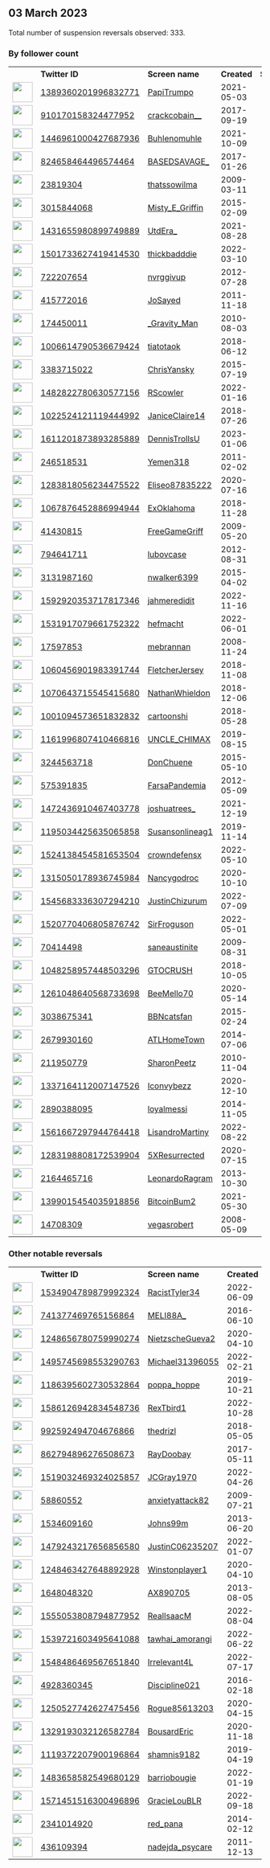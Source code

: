 
## 03 March 2023
Total number of suspension reversals observed: 333.

### By follower count
<table><tr><th></th><th align="left">Twitter ID</th><th align="left">Screen name</th>
<th align="left">Created</th><th align="left">Status</th><th align="left">Suspended</th><th align="left">Followers</th>
<tr><td><a href="https://pbs.twimg.com/profile_images/1480206342740664323/Z8u5VdNO_normal.jpg"><img src="https://pbs.twimg.com/profile_images/1480206342740664323/Z8u5VdNO_normal.jpg" width="40px" height="40px" align="center"/></a></td><td><a href="https://twitter.com/intent/user?user_id=1389360201996832771">1389360201996832771</a></td><td><a href="https://twitter.com/PapiTrumpo">PapiTrumpo</a></td><td>2021-05-03</td><td align="center"></td><td>2023-02-27</td><td>834930</td></tr>
<tr><td><a href="https://pbs.twimg.com/profile_images/1567827364347772928/AMns92Cx_normal.jpg"><img src="https://pbs.twimg.com/profile_images/1567827364347772928/AMns92Cx_normal.jpg" width="40px" height="40px" align="center"/></a></td><td><a href="https://twitter.com/intent/user?user_id=910170158324477952">910170158324477952</a></td><td><a href="https://twitter.com/crackcobain__">crackcobain__</a></td><td>2017-09-19</td><td align="center"></td><td>2022-11-18</td><td>269104</td></tr>
<tr><td><a href="https://pbs.twimg.com/profile_images/1655904884980346880/mF0kH2J1_normal.jpg"><img src="https://pbs.twimg.com/profile_images/1655904884980346880/mF0kH2J1_normal.jpg" width="40px" height="40px" align="center"/></a></td><td><a href="https://twitter.com/intent/user?user_id=1446961000427687936">1446961000427687936</a></td><td><a href="https://twitter.com/Buhlenomuhle">Buhlenomuhle</a></td><td>2021-10-09</td><td align="center"></td><td>2023-02-06</td><td>221414</td></tr>
<tr><td><a href="https://pbs.twimg.com/profile_images/1670448760185319425/RgZW46JJ_normal.jpg"><img src="https://pbs.twimg.com/profile_images/1670448760185319425/RgZW46JJ_normal.jpg" width="40px" height="40px" align="center"/></a></td><td><a href="https://twitter.com/intent/user?user_id=824658464496574464">824658464496574464</a></td><td><a href="https://twitter.com/BASEDSAVAGE_">BASEDSAVAGE_</a></td><td>2017-01-26</td><td align="center"></td><td></td><td>212157</td></tr>
<tr><td><a href="https://pbs.twimg.com/profile_images/1630268670214586368/zz03Jutb_normal.jpg"><img src="https://pbs.twimg.com/profile_images/1630268670214586368/zz03Jutb_normal.jpg" width="40px" height="40px" align="center"/></a></td><td><a href="https://twitter.com/intent/user?user_id=23819304">23819304</a></td><td><a href="https://twitter.com/thatssowilma">thatssowilma</a></td><td>2009-03-11</td><td align="center"></td><td>2023-02-07</td><td>66701</td></tr>
<tr><td><a href="https://pbs.twimg.com/profile_images/1569830434447695872/kMvBpg7t_normal.jpg"><img src="https://pbs.twimg.com/profile_images/1569830434447695872/kMvBpg7t_normal.jpg" width="40px" height="40px" align="center"/></a></td><td><a href="https://twitter.com/intent/user?user_id=3015844068">3015844068</a></td><td><a href="https://twitter.com/Misty_E_Griffin">Misty_E_Griffin</a></td><td>2015-02-09</td><td align="center"></td><td>2022-09-21</td><td>37880</td></tr>
<tr><td><a href="https://pbs.twimg.com/profile_images/1669961870751539202/rChro408_normal.jpg"><img src="https://pbs.twimg.com/profile_images/1669961870751539202/rChro408_normal.jpg" width="40px" height="40px" align="center"/></a></td><td><a href="https://twitter.com/intent/user?user_id=1431655980899749889">1431655980899749889</a></td><td><a href="https://twitter.com/UtdEra_">UtdEra_</a></td><td>2021-08-28</td><td align="center"></td><td></td><td>32259</td></tr>
<tr><td><a href="https://pbs.twimg.com/profile_images/1630900479810043904/V0QqYb2x_normal.jpg"><img src="https://pbs.twimg.com/profile_images/1630900479810043904/V0QqYb2x_normal.jpg" width="40px" height="40px" align="center"/></a></td><td><a href="https://twitter.com/intent/user?user_id=1501733627419414530">1501733627419414530</a></td><td><a href="https://twitter.com/thickbadddie">thickbadddie</a></td><td>2022-03-10</td><td align="center"></td><td>2023-02-01</td><td>26853</td></tr>
<tr><td><a href="https://pbs.twimg.com/profile_images/992060967788756993/-kJpC8zx_normal.jpg"><img src="https://pbs.twimg.com/profile_images/992060967788756993/-kJpC8zx_normal.jpg" width="40px" height="40px" align="center"/></a></td><td><a href="https://twitter.com/intent/user?user_id=722207654">722207654</a></td><td><a href="https://twitter.com/nvrggivup">nvrggivup</a></td><td>2012-07-28</td><td align="center"></td><td></td><td>24993</td></tr>
<tr><td><a href="https://abs.twimg.com/sticky/default_profile_images/default_profile_normal.png"><img src="https://abs.twimg.com/sticky/default_profile_images/default_profile_normal.png" width="40px" height="40px" align="center"/></a></td><td><a href="https://twitter.com/intent/user?user_id=415772016">415772016</a></td><td><a href="https://twitter.com/JoSayed">JoSayed</a></td><td>2011-11-18</td><td align="center"></td><td>2023-02-07</td><td>22601</td></tr>
<tr><td><a href="https://pbs.twimg.com/profile_images/1286721442063634433/P9RyIl5S_normal.jpg"><img src="https://pbs.twimg.com/profile_images/1286721442063634433/P9RyIl5S_normal.jpg" width="40px" height="40px" align="center"/></a></td><td><a href="https://twitter.com/intent/user?user_id=174450011">174450011</a></td><td><a href="https://twitter.com/_Gravity_Man">_Gravity_Man</a></td><td>2010-08-03</td><td align="center"></td><td></td><td>17838</td></tr>
<tr><td><a href="https://pbs.twimg.com/profile_images/1664269190956748803/3aQ-EKfQ_normal.jpg"><img src="https://pbs.twimg.com/profile_images/1664269190956748803/3aQ-EKfQ_normal.jpg" width="40px" height="40px" align="center"/></a></td><td><a href="https://twitter.com/intent/user?user_id=1006614790536679424">1006614790536679424</a></td><td><a href="https://twitter.com/tiatotaok">tiatotaok</a></td><td>2018-06-12</td><td align="center"></td><td></td><td>11995</td></tr>
<tr><td><a href="https://pbs.twimg.com/profile_images/1653878826504536067/gC7MWj7M_normal.jpg"><img src="https://pbs.twimg.com/profile_images/1653878826504536067/gC7MWj7M_normal.jpg" width="40px" height="40px" align="center"/></a></td><td><a href="https://twitter.com/intent/user?user_id=3383715022">3383715022</a></td><td><a href="https://twitter.com/ChrisYansky">ChrisYansky</a></td><td>2015-07-19</td><td align="center"></td><td>2023-01-28</td><td>10552</td></tr>
<tr><td><a href="https://pbs.twimg.com/profile_images/1535296896935284737/GCQlfHLQ_normal.jpg"><img src="https://pbs.twimg.com/profile_images/1535296896935284737/GCQlfHLQ_normal.jpg" width="40px" height="40px" align="center"/></a></td><td><a href="https://twitter.com/intent/user?user_id=1482822780630577156">1482822780630577156</a></td><td><a href="https://twitter.com/RScowler">RScowler</a></td><td>2022-01-16</td><td align="center"></td><td>2022-12-23</td><td>9149</td></tr>
<tr><td><a href="https://pbs.twimg.com/profile_images/1598502853097803778/Nq4Ct8vH_normal.jpg"><img src="https://pbs.twimg.com/profile_images/1598502853097803778/Nq4Ct8vH_normal.jpg" width="40px" height="40px" align="center"/></a></td><td><a href="https://twitter.com/intent/user?user_id=1022524121119444992">1022524121119444992</a></td><td><a href="https://twitter.com/JaniceClaire14">JaniceClaire14</a></td><td>2018-07-26</td><td align="center"></td><td>2022-12-03</td><td>8880</td></tr>
<tr><td><a href="https://pbs.twimg.com/profile_images/1641220169484709895/T8rd10y5_normal.jpg"><img src="https://pbs.twimg.com/profile_images/1641220169484709895/T8rd10y5_normal.jpg" width="40px" height="40px" align="center"/></a></td><td><a href="https://twitter.com/intent/user?user_id=1611201873893285889">1611201873893285889</a></td><td><a href="https://twitter.com/DennisTrollsU">DennisTrollsU</a></td><td>2023-01-06</td><td align="center">🚫</td><td>2023-02-26</td><td>8042</td></tr>
<tr><td><a href="https://pbs.twimg.com/profile_images/2229154436/Yemen_normal.jpg"><img src="https://pbs.twimg.com/profile_images/2229154436/Yemen_normal.jpg" width="40px" height="40px" align="center"/></a></td><td><a href="https://twitter.com/intent/user?user_id=246518531">246518531</a></td><td><a href="https://twitter.com/Yemen318">Yemen318</a></td><td>2011-02-02</td><td align="center"></td><td></td><td>7981</td></tr>
<tr><td><a href="https://pbs.twimg.com/profile_images/1489794397034192898/TK9pLrX8_normal.jpg"><img src="https://pbs.twimg.com/profile_images/1489794397034192898/TK9pLrX8_normal.jpg" width="40px" height="40px" align="center"/></a></td><td><a href="https://twitter.com/intent/user?user_id=1283818056234475522">1283818056234475522</a></td><td><a href="https://twitter.com/Eliseo87835222">Eliseo87835222</a></td><td>2020-07-16</td><td align="center"></td><td>2022-11-09</td><td>7427</td></tr>
<tr><td><a href="https://pbs.twimg.com/profile_images/1376185978075840512/Q7Gkiia5_normal.jpg"><img src="https://pbs.twimg.com/profile_images/1376185978075840512/Q7Gkiia5_normal.jpg" width="40px" height="40px" align="center"/></a></td><td><a href="https://twitter.com/intent/user?user_id=1067876452886994944">1067876452886994944</a></td><td><a href="https://twitter.com/ExOklahoma">ExOklahoma</a></td><td>2018-11-28</td><td align="center"></td><td>2022-11-01</td><td>7043</td></tr>
<tr><td><a href="https://pbs.twimg.com/profile_images/1632744440078168064/uelsNaCw_normal.jpg"><img src="https://pbs.twimg.com/profile_images/1632744440078168064/uelsNaCw_normal.jpg" width="40px" height="40px" align="center"/></a></td><td><a href="https://twitter.com/intent/user?user_id=41430815">41430815</a></td><td><a href="https://twitter.com/FreeGameGriff">FreeGameGriff</a></td><td>2009-05-20</td><td align="center"></td><td>2022-09-24</td><td>6993</td></tr>
<tr><td><a href="https://pbs.twimg.com/profile_images/1535029162225946627/bNhIkWzp_normal.jpg"><img src="https://pbs.twimg.com/profile_images/1535029162225946627/bNhIkWzp_normal.jpg" width="40px" height="40px" align="center"/></a></td><td><a href="https://twitter.com/intent/user?user_id=794641711">794641711</a></td><td><a href="https://twitter.com/lubovcase">lubovcase</a></td><td>2012-08-31</td><td align="center"></td><td>2022-07-11</td><td>6685</td></tr>
<tr><td><a href="https://pbs.twimg.com/profile_images/588783961259802624/kQ1OJjrz_normal.jpg"><img src="https://pbs.twimg.com/profile_images/588783961259802624/kQ1OJjrz_normal.jpg" width="40px" height="40px" align="center"/></a></td><td><a href="https://twitter.com/intent/user?user_id=3131987160">3131987160</a></td><td><a href="https://twitter.com/nwalker6399">nwalker6399</a></td><td>2015-04-02</td><td align="center"></td><td></td><td>6645</td></tr>
<tr><td><a href="https://pbs.twimg.com/profile_images/1618216456335900672/QKf7e_zO_normal.jpg"><img src="https://pbs.twimg.com/profile_images/1618216456335900672/QKf7e_zO_normal.jpg" width="40px" height="40px" align="center"/></a></td><td><a href="https://twitter.com/intent/user?user_id=1592920353717817346">1592920353717817346</a></td><td><a href="https://twitter.com/jahmeredidit">jahmeredidit</a></td><td>2022-11-16</td><td align="center">🚫</td><td>2023-02-01</td><td>6417</td></tr>
<tr><td><a href="https://pbs.twimg.com/profile_images/1658515987157614613/xXnjXxgT_normal.jpg"><img src="https://pbs.twimg.com/profile_images/1658515987157614613/xXnjXxgT_normal.jpg" width="40px" height="40px" align="center"/></a></td><td><a href="https://twitter.com/intent/user?user_id=1531917079661752322">1531917079661752322</a></td><td><a href="https://twitter.com/hefmacht">hefmacht</a></td><td>2022-06-01</td><td align="center"></td><td>2023-01-12</td><td>5342</td></tr>
<tr><td><a href="https://pbs.twimg.com/profile_images/1510632598875246595/Nmm67tUn_normal.jpg"><img src="https://pbs.twimg.com/profile_images/1510632598875246595/Nmm67tUn_normal.jpg" width="40px" height="40px" align="center"/></a></td><td><a href="https://twitter.com/intent/user?user_id=17597853">17597853</a></td><td><a href="https://twitter.com/mebrannan">mebrannan</a></td><td>2008-11-24</td><td align="center"></td><td>2023-02-22</td><td>5147</td></tr>
<tr><td><a href="https://pbs.twimg.com/profile_images/1067637228451426304/KnU8b-qq_normal.jpg"><img src="https://pbs.twimg.com/profile_images/1067637228451426304/KnU8b-qq_normal.jpg" width="40px" height="40px" align="center"/></a></td><td><a href="https://twitter.com/intent/user?user_id=1060456901983391744">1060456901983391744</a></td><td><a href="https://twitter.com/FletcherJersey">FletcherJersey</a></td><td>2018-11-08</td><td align="center">🚫</td><td>2022-08-01</td><td>5014</td></tr>
<tr><td><a href="https://pbs.twimg.com/profile_images/1555712808226013185/nSZmi1Yu_normal.jpg"><img src="https://pbs.twimg.com/profile_images/1555712808226013185/nSZmi1Yu_normal.jpg" width="40px" height="40px" align="center"/></a></td><td><a href="https://twitter.com/intent/user?user_id=1070643715545415680">1070643715545415680</a></td><td><a href="https://twitter.com/NathanWhieldon">NathanWhieldon</a></td><td>2018-12-06</td><td align="center"></td><td>2022-10-14</td><td>4972</td></tr>
<tr><td><a href="https://pbs.twimg.com/profile_images/1653415995707469824/t6rutmtJ_normal.jpg"><img src="https://pbs.twimg.com/profile_images/1653415995707469824/t6rutmtJ_normal.jpg" width="40px" height="40px" align="center"/></a></td><td><a href="https://twitter.com/intent/user?user_id=1001094573651832832">1001094573651832832</a></td><td><a href="https://twitter.com/cartoonshi">cartoonshi</a></td><td>2018-05-28</td><td align="center"></td><td></td><td>4881</td></tr>
<tr><td><a href="https://pbs.twimg.com/profile_images/1634643462837485569/WlMVlCYm_normal.jpg"><img src="https://pbs.twimg.com/profile_images/1634643462837485569/WlMVlCYm_normal.jpg" width="40px" height="40px" align="center"/></a></td><td><a href="https://twitter.com/intent/user?user_id=1161996807410466816">1161996807410466816</a></td><td><a href="https://twitter.com/UNCLE_CHIMAX">UNCLE_CHIMAX</a></td><td>2019-08-15</td><td align="center"></td><td>2023-01-31</td><td>4427</td></tr>
<tr><td><a href="https://pbs.twimg.com/profile_images/1642796870647832578/r8_objKP_normal.jpg"><img src="https://pbs.twimg.com/profile_images/1642796870647832578/r8_objKP_normal.jpg" width="40px" height="40px" align="center"/></a></td><td><a href="https://twitter.com/intent/user?user_id=3244563718">3244563718</a></td><td><a href="https://twitter.com/DonChuene">DonChuene</a></td><td>2015-05-10</td><td align="center"></td><td>2022-12-07</td><td>4275</td></tr>
<tr><td><a href="https://pbs.twimg.com/profile_images/1651350510312607745/-bJXW04u_normal.jpg"><img src="https://pbs.twimg.com/profile_images/1651350510312607745/-bJXW04u_normal.jpg" width="40px" height="40px" align="center"/></a></td><td><a href="https://twitter.com/intent/user?user_id=575391835">575391835</a></td><td><a href="https://twitter.com/FarsaPandemia">FarsaPandemia</a></td><td>2012-05-09</td><td align="center"></td><td>2022-08-22</td><td>4120</td></tr>
<tr><td><a href="https://pbs.twimg.com/profile_images/1665921148952141825/XiKDVGu0_normal.jpg"><img src="https://pbs.twimg.com/profile_images/1665921148952141825/XiKDVGu0_normal.jpg" width="40px" height="40px" align="center"/></a></td><td><a href="https://twitter.com/intent/user?user_id=1472436910467403778">1472436910467403778</a></td><td><a href="https://twitter.com/joshuatrees_">joshuatrees_</a></td><td>2021-12-19</td><td align="center"></td><td>2023-02-20</td><td>4045</td></tr>
<tr><td><a href="https://pbs.twimg.com/profile_images/1607896418953428998/-badCcDw_normal.jpg"><img src="https://pbs.twimg.com/profile_images/1607896418953428998/-badCcDw_normal.jpg" width="40px" height="40px" align="center"/></a></td><td><a href="https://twitter.com/intent/user?user_id=1195034425635065858">1195034425635065858</a></td><td><a href="https://twitter.com/Susansonlineag1">Susansonlineag1</a></td><td>2019-11-14</td><td align="center">🚫</td><td>2023-02-16</td><td>3684</td></tr>
<tr><td><a href="https://pbs.twimg.com/profile_images/1674113623474716674/FE_9_esx_normal.jpg"><img src="https://pbs.twimg.com/profile_images/1674113623474716674/FE_9_esx_normal.jpg" width="40px" height="40px" align="center"/></a></td><td><a href="https://twitter.com/intent/user?user_id=1524138454581653504">1524138454581653504</a></td><td><a href="https://twitter.com/crowndefensx">crowndefensx</a></td><td>2022-05-10</td><td align="center"></td><td>2023-02-07</td><td>3502</td></tr>
<tr><td><a href="https://pbs.twimg.com/profile_images/1419423317174505482/g7O557YL_normal.jpg"><img src="https://pbs.twimg.com/profile_images/1419423317174505482/g7O557YL_normal.jpg" width="40px" height="40px" align="center"/></a></td><td><a href="https://twitter.com/intent/user?user_id=1315050178936745984">1315050178936745984</a></td><td><a href="https://twitter.com/Nancygodroc">Nancygodroc</a></td><td>2020-10-10</td><td align="center"></td><td>2022-08-24</td><td>3431</td></tr>
<tr><td><a href="https://pbs.twimg.com/profile_images/1671397840059260929/LNrFpLSx_normal.jpg"><img src="https://pbs.twimg.com/profile_images/1671397840059260929/LNrFpLSx_normal.jpg" width="40px" height="40px" align="center"/></a></td><td><a href="https://twitter.com/intent/user?user_id=1545683336307294210">1545683336307294210</a></td><td><a href="https://twitter.com/JustinChizurum">JustinChizurum</a></td><td>2022-07-09</td><td align="center"></td><td>2023-01-30</td><td>3415</td></tr>
<tr><td><a href="https://pbs.twimg.com/profile_images/1639246086756761602/nmUvBdWf_normal.jpg"><img src="https://pbs.twimg.com/profile_images/1639246086756761602/nmUvBdWf_normal.jpg" width="40px" height="40px" align="center"/></a></td><td><a href="https://twitter.com/intent/user?user_id=1520770406805876742">1520770406805876742</a></td><td><a href="https://twitter.com/SirFroguson">SirFroguson</a></td><td>2022-05-01</td><td align="center">🚫</td><td>2023-01-22</td><td>3231</td></tr>
<tr><td><a href="https://pbs.twimg.com/profile_images/1652433474614173696/PU_QAJIi_normal.jpg"><img src="https://pbs.twimg.com/profile_images/1652433474614173696/PU_QAJIi_normal.jpg" width="40px" height="40px" align="center"/></a></td><td><a href="https://twitter.com/intent/user?user_id=70414498">70414498</a></td><td><a href="https://twitter.com/saneaustinite">saneaustinite</a></td><td>2009-08-31</td><td align="center"></td><td>2022-07-16</td><td>3108</td></tr>
<tr><td><a href="https://pbs.twimg.com/profile_images/1088902110673022977/4jqAqkM9_normal.jpg"><img src="https://pbs.twimg.com/profile_images/1088902110673022977/4jqAqkM9_normal.jpg" width="40px" height="40px" align="center"/></a></td><td><a href="https://twitter.com/intent/user?user_id=1048258957448503296">1048258957448503296</a></td><td><a href="https://twitter.com/GTOCRUSH">GTOCRUSH</a></td><td>2018-10-05</td><td align="center"></td><td></td><td>2932</td></tr>
<tr><td><a href="https://pbs.twimg.com/profile_images/1630235850431684611/T0AKHUEM_normal.jpg"><img src="https://pbs.twimg.com/profile_images/1630235850431684611/T0AKHUEM_normal.jpg" width="40px" height="40px" align="center"/></a></td><td><a href="https://twitter.com/intent/user?user_id=1261048640568733698">1261048640568733698</a></td><td><a href="https://twitter.com/BeeMello70">BeeMello70</a></td><td>2020-05-14</td><td align="center"></td><td>2023-02-06</td><td>2787</td></tr>
<tr><td><a href="https://pbs.twimg.com/profile_images/1525247672831074308/mipdOiof_normal.jpg"><img src="https://pbs.twimg.com/profile_images/1525247672831074308/mipdOiof_normal.jpg" width="40px" height="40px" align="center"/></a></td><td><a href="https://twitter.com/intent/user?user_id=3038675341">3038675341</a></td><td><a href="https://twitter.com/BBNcatsfan">BBNcatsfan</a></td><td>2015-02-24</td><td align="center"></td><td>2022-08-28</td><td>2777</td></tr>
<tr><td><a href="https://pbs.twimg.com/profile_images/1668171093683720192/NcplmZ1Z_normal.jpg"><img src="https://pbs.twimg.com/profile_images/1668171093683720192/NcplmZ1Z_normal.jpg" width="40px" height="40px" align="center"/></a></td><td><a href="https://twitter.com/intent/user?user_id=2679930160">2679930160</a></td><td><a href="https://twitter.com/ATLHomeTown">ATLHomeTown</a></td><td>2014-07-06</td><td align="center"></td><td>2022-11-19</td><td>2678</td></tr>
<tr><td><a href="https://pbs.twimg.com/profile_images/733997571874693120/65XUaVEd_normal.jpg"><img src="https://pbs.twimg.com/profile_images/733997571874693120/65XUaVEd_normal.jpg" width="40px" height="40px" align="center"/></a></td><td><a href="https://twitter.com/intent/user?user_id=211950779">211950779</a></td><td><a href="https://twitter.com/SharonPeetz">SharonPeetz</a></td><td>2010-11-04</td><td align="center"></td><td>2022-07-23</td><td>2642</td></tr>
<tr><td><a href="https://pbs.twimg.com/profile_images/1671296572485775361/CZS-qHRl_normal.jpg"><img src="https://pbs.twimg.com/profile_images/1671296572485775361/CZS-qHRl_normal.jpg" width="40px" height="40px" align="center"/></a></td><td><a href="https://twitter.com/intent/user?user_id=1337164112007147526">1337164112007147526</a></td><td><a href="https://twitter.com/Iconvybezz">Iconvybezz</a></td><td>2020-12-10</td><td align="center"></td><td>2023-02-19</td><td>2623</td></tr>
<tr><td><a href="https://pbs.twimg.com/profile_images/1581883014996496385/X_1Om2T__normal.jpg"><img src="https://pbs.twimg.com/profile_images/1581883014996496385/X_1Om2T__normal.jpg" width="40px" height="40px" align="center"/></a></td><td><a href="https://twitter.com/intent/user?user_id=2890388095">2890388095</a></td><td><a href="https://twitter.com/loyalmessi">loyalmessi</a></td><td>2014-11-05</td><td align="center"></td><td>2022-12-19</td><td>2589</td></tr>
<tr><td><a href="https://pbs.twimg.com/profile_images/1642242306920030215/SeUvHCnd_normal.jpg"><img src="https://pbs.twimg.com/profile_images/1642242306920030215/SeUvHCnd_normal.jpg" width="40px" height="40px" align="center"/></a></td><td><a href="https://twitter.com/intent/user?user_id=1561667297944764418">1561667297944764418</a></td><td><a href="https://twitter.com/LisandroMartiny">LisandroMartiny</a></td><td>2022-08-22</td><td align="center">🚫</td><td>2023-02-06</td><td>2557</td></tr>
<tr><td><a href="https://pbs.twimg.com/profile_images/1385214041358884867/7tIBm8bS_normal.jpg"><img src="https://pbs.twimg.com/profile_images/1385214041358884867/7tIBm8bS_normal.jpg" width="40px" height="40px" align="center"/></a></td><td><a href="https://twitter.com/intent/user?user_id=1283198808172539904">1283198808172539904</a></td><td><a href="https://twitter.com/5XResurrected">5XResurrected</a></td><td>2020-07-15</td><td align="center"></td><td></td><td>2519</td></tr>
<tr><td><a href="https://pbs.twimg.com/profile_images/1667902771289538563/NDlJXxXi_normal.jpg"><img src="https://pbs.twimg.com/profile_images/1667902771289538563/NDlJXxXi_normal.jpg" width="40px" height="40px" align="center"/></a></td><td><a href="https://twitter.com/intent/user?user_id=2164465716">2164465716</a></td><td><a href="https://twitter.com/LeonardoRagram">LeonardoRagram</a></td><td>2013-10-30</td><td align="center"></td><td>2022-05-03</td><td>2493</td></tr>
<tr><td><a href="https://pbs.twimg.com/profile_images/1582886298452430848/cD9rX7tt_normal.jpg"><img src="https://pbs.twimg.com/profile_images/1582886298452430848/cD9rX7tt_normal.jpg" width="40px" height="40px" align="center"/></a></td><td><a href="https://twitter.com/intent/user?user_id=1399015454035918856">1399015454035918856</a></td><td><a href="https://twitter.com/BitcoinBum2">BitcoinBum2</a></td><td>2021-05-30</td><td align="center"></td><td>2023-02-21</td><td>2350</td></tr>
<tr><td><a href="https://pbs.twimg.com/profile_images/1645163731519774721/JHWFZ3M9_normal.jpg"><img src="https://pbs.twimg.com/profile_images/1645163731519774721/JHWFZ3M9_normal.jpg" width="40px" height="40px" align="center"/></a></td><td><a href="https://twitter.com/intent/user?user_id=14708309">14708309</a></td><td><a href="https://twitter.com/vegasrobert">vegasrobert</a></td><td>2008-05-09</td><td align="center"></td><td>2023-02-15</td><td>2329</td></tr>
</table>

### Other notable reversals
<table><tr><th></th><th align="left">Twitter ID</th><th align="left">Screen name</th>
<th align="left">Created</th><th align="left">Status</th><th align="left">Suspended</th><th align="left">Followers</th>
<tr><td><a href="https://pbs.twimg.com/profile_images/1535086893225975808/cj4gi3No_normal.jpg"><img src="https://pbs.twimg.com/profile_images/1535086893225975808/cj4gi3No_normal.jpg" width="40px" height="40px" align="center"/></a></td><td><a href="https://twitter.com/intent/user?user_id=1534904789879992324">1534904789879992324</a></td><td><a href="https://twitter.com/RacistTyler34">RacistTyler34</a></td><td>2022-06-09</td><td align="center"></td><td>2022-11-14</td><td>747</td></tr>
<tr><td><a href="https://pbs.twimg.com/profile_images/993503401446137856/9vUdKw8T_normal.jpg"><img src="https://pbs.twimg.com/profile_images/993503401446137856/9vUdKw8T_normal.jpg" width="40px" height="40px" align="center"/></a></td><td><a href="https://twitter.com/intent/user?user_id=741377469765156864">741377469765156864</a></td><td><a href="https://twitter.com/MELI88A_">MELI88A_</a></td><td>2016-06-10</td><td align="center"></td><td>2022-11-07</td><td>729</td></tr>
<tr><td><a href="https://pbs.twimg.com/profile_images/1248657501937004545/hzMuSs6a_normal.jpg"><img src="https://pbs.twimg.com/profile_images/1248657501937004545/hzMuSs6a_normal.jpg" width="40px" height="40px" align="center"/></a></td><td><a href="https://twitter.com/intent/user?user_id=1248656780759990274">1248656780759990274</a></td><td><a href="https://twitter.com/NietzscheGueva2">NietzscheGueva2</a></td><td>2020-04-10</td><td align="center">🚫</td><td>2022-11-27</td><td>71</td></tr>
<tr><td><a href="https://pbs.twimg.com/profile_images/1637948255131648002/STR386Gk_normal.jpg"><img src="https://pbs.twimg.com/profile_images/1637948255131648002/STR386Gk_normal.jpg" width="40px" height="40px" align="center"/></a></td><td><a href="https://twitter.com/intent/user?user_id=1495745698553290763">1495745698553290763</a></td><td><a href="https://twitter.com/Michael31396055">Michael31396055</a></td><td>2022-02-21</td><td align="center"></td><td>2023-02-07</td><td>263</td></tr>
<tr><td><a href="https://pbs.twimg.com/profile_images/1412883083276300293/XkvqR_MQ_normal.jpg"><img src="https://pbs.twimg.com/profile_images/1412883083276300293/XkvqR_MQ_normal.jpg" width="40px" height="40px" align="center"/></a></td><td><a href="https://twitter.com/intent/user?user_id=1186395602730532864">1186395602730532864</a></td><td><a href="https://twitter.com/poppa_hoppe">poppa_hoppe</a></td><td>2019-10-21</td><td align="center"></td><td>2022-10-06</td><td>778</td></tr>
<tr><td><a href="https://pbs.twimg.com/profile_images/1588639984143126528/17lkzviH_normal.jpg"><img src="https://pbs.twimg.com/profile_images/1588639984143126528/17lkzviH_normal.jpg" width="40px" height="40px" align="center"/></a></td><td><a href="https://twitter.com/intent/user?user_id=1586126942834548736">1586126942834548736</a></td><td><a href="https://twitter.com/RexTbird1">RexTbird1</a></td><td>2022-10-28</td><td align="center"></td><td>2023-03-01</td><td>319</td></tr>
<tr><td><a href="https://pbs.twimg.com/profile_images/1663647828445634560/PK1VNQBE_normal.jpg"><img src="https://pbs.twimg.com/profile_images/1663647828445634560/PK1VNQBE_normal.jpg" width="40px" height="40px" align="center"/></a></td><td><a href="https://twitter.com/intent/user?user_id=992592494704676866">992592494704676866</a></td><td><a href="https://twitter.com/thedrizl">thedrizl</a></td><td>2018-05-05</td><td align="center"></td><td>2022-12-27</td><td>595</td></tr>
<tr><td><a href="https://pbs.twimg.com/profile_images/1334689021231063042/H225hO2K_normal.jpg"><img src="https://pbs.twimg.com/profile_images/1334689021231063042/H225hO2K_normal.jpg" width="40px" height="40px" align="center"/></a></td><td><a href="https://twitter.com/intent/user?user_id=862794896276508673">862794896276508673</a></td><td><a href="https://twitter.com/RayDoobay">RayDoobay</a></td><td>2017-05-11</td><td align="center"></td><td>2022-11-13</td><td>1664</td></tr>
<tr><td><a href="https://pbs.twimg.com/profile_images/1608226004454998016/O_A79tJS_normal.jpg"><img src="https://pbs.twimg.com/profile_images/1608226004454998016/O_A79tJS_normal.jpg" width="40px" height="40px" align="center"/></a></td><td><a href="https://twitter.com/intent/user?user_id=1519032469324025857">1519032469324025857</a></td><td><a href="https://twitter.com/JCGray1970">JCGray1970</a></td><td>2022-04-26</td><td align="center"></td><td>2023-01-02</td><td>360</td></tr>
<tr><td><a href="https://pbs.twimg.com/profile_images/1497272037567447043/6pi8yDWx_normal.jpg"><img src="https://pbs.twimg.com/profile_images/1497272037567447043/6pi8yDWx_normal.jpg" width="40px" height="40px" align="center"/></a></td><td><a href="https://twitter.com/intent/user?user_id=58860552">58860552</a></td><td><a href="https://twitter.com/anxietyattack82">anxietyattack82</a></td><td>2009-07-21</td><td align="center"></td><td>2022-12-19</td><td>917</td></tr>
<tr><td><a href="https://pbs.twimg.com/profile_images/1591844647525142534/RwTTCYeY_normal.jpg"><img src="https://pbs.twimg.com/profile_images/1591844647525142534/RwTTCYeY_normal.jpg" width="40px" height="40px" align="center"/></a></td><td><a href="https://twitter.com/intent/user?user_id=1534609160">1534609160</a></td><td><a href="https://twitter.com/Johns99m">Johns99m</a></td><td>2013-06-20</td><td align="center"></td><td>2022-12-22</td><td>108</td></tr>
<tr><td><a href="https://pbs.twimg.com/profile_images/1596005527804411905/_q_AHF2I_normal.jpg"><img src="https://pbs.twimg.com/profile_images/1596005527804411905/_q_AHF2I_normal.jpg" width="40px" height="40px" align="center"/></a></td><td><a href="https://twitter.com/intent/user?user_id=1479243217656856580">1479243217656856580</a></td><td><a href="https://twitter.com/JustinC06235207">JustinC06235207</a></td><td>2022-01-07</td><td align="center"></td><td>2022-12-05</td><td>31</td></tr>
<tr><td><a href="https://pbs.twimg.com/profile_images/1598139709707911173/kKf1PMA8_normal.jpg"><img src="https://pbs.twimg.com/profile_images/1598139709707911173/kKf1PMA8_normal.jpg" width="40px" height="40px" align="center"/></a></td><td><a href="https://twitter.com/intent/user?user_id=1248463427648892928">1248463427648892928</a></td><td><a href="https://twitter.com/Winstonplayer1">Winstonplayer1</a></td><td>2020-04-10</td><td align="center"></td><td>2022-12-05</td><td>376</td></tr>
<tr><td><a href="https://pbs.twimg.com/profile_images/1549533740623400961/LpMHJxZm_normal.jpg"><img src="https://pbs.twimg.com/profile_images/1549533740623400961/LpMHJxZm_normal.jpg" width="40px" height="40px" align="center"/></a></td><td><a href="https://twitter.com/intent/user?user_id=1648048320">1648048320</a></td><td><a href="https://twitter.com/AX890705">AX890705</a></td><td>2013-08-05</td><td align="center"></td><td>2022-12-14</td><td>256</td></tr>
<tr><td><a href="https://pbs.twimg.com/profile_images/1643414594679894018/VmFhkoFC_normal.jpg"><img src="https://pbs.twimg.com/profile_images/1643414594679894018/VmFhkoFC_normal.jpg" width="40px" height="40px" align="center"/></a></td><td><a href="https://twitter.com/intent/user?user_id=1555053808794877952">1555053808794877952</a></td><td><a href="https://twitter.com/RealIsaacM">RealIsaacM</a></td><td>2022-08-04</td><td align="center"></td><td>2022-12-01</td><td>462</td></tr>
<tr><td><a href="https://pbs.twimg.com/profile_images/1592975964736172033/5MpIvInZ_normal.jpg"><img src="https://pbs.twimg.com/profile_images/1592975964736172033/5MpIvInZ_normal.jpg" width="40px" height="40px" align="center"/></a></td><td><a href="https://twitter.com/intent/user?user_id=1539721603495641088">1539721603495641088</a></td><td><a href="https://twitter.com/tawhai_amorangi">tawhai_amorangi</a></td><td>2022-06-22</td><td align="center">🔒</td><td>2023-02-05</td><td>0</td></tr>
<tr><td><a href="https://pbs.twimg.com/profile_images/1631888140733431810/RpKUQaz8_normal.jpg"><img src="https://pbs.twimg.com/profile_images/1631888140733431810/RpKUQaz8_normal.jpg" width="40px" height="40px" align="center"/></a></td><td><a href="https://twitter.com/intent/user?user_id=1548486469567651840">1548486469567651840</a></td><td><a href="https://twitter.com/Irrelevant4L">Irrelevant4L</a></td><td>2022-07-17</td><td align="center"></td><td>2023-01-01</td><td>22</td></tr>
<tr><td><a href="https://pbs.twimg.com/profile_images/1660456744009584641/eaxNVf4M_normal.jpg"><img src="https://pbs.twimg.com/profile_images/1660456744009584641/eaxNVf4M_normal.jpg" width="40px" height="40px" align="center"/></a></td><td><a href="https://twitter.com/intent/user?user_id=4928360345">4928360345</a></td><td><a href="https://twitter.com/Discipline021">Discipline021</a></td><td>2016-02-18</td><td align="center"></td><td>2022-12-01</td><td>315</td></tr>
<tr><td><a href="https://pbs.twimg.com/profile_images/1250527967253417985/KbITctE__normal.jpg"><img src="https://pbs.twimg.com/profile_images/1250527967253417985/KbITctE__normal.jpg" width="40px" height="40px" align="center"/></a></td><td><a href="https://twitter.com/intent/user?user_id=1250527742627475456">1250527742627475456</a></td><td><a href="https://twitter.com/Rogue85613203">Rogue85613203</a></td><td>2020-04-15</td><td align="center"></td><td>2022-12-22</td><td>147</td></tr>
<tr><td><a href="https://pbs.twimg.com/profile_images/1364881453268357121/n7u2FRiz_normal.jpg"><img src="https://pbs.twimg.com/profile_images/1364881453268357121/n7u2FRiz_normal.jpg" width="40px" height="40px" align="center"/></a></td><td><a href="https://twitter.com/intent/user?user_id=1329193032126582784">1329193032126582784</a></td><td><a href="https://twitter.com/BousardEric">BousardEric</a></td><td>2020-11-18</td><td align="center"></td><td>2023-02-04</td><td>70</td></tr>
<tr><td><a href="https://pbs.twimg.com/profile_images/1208334737053323267/s2J5pQsW_normal.jpg"><img src="https://pbs.twimg.com/profile_images/1208334737053323267/s2J5pQsW_normal.jpg" width="40px" height="40px" align="center"/></a></td><td><a href="https://twitter.com/intent/user?user_id=1119372207900196864">1119372207900196864</a></td><td><a href="https://twitter.com/shamnis9182">shamnis9182</a></td><td>2019-04-19</td><td align="center"></td><td>2022-11-24</td><td>590</td></tr>
<tr><td><a href="https://pbs.twimg.com/profile_images/1669927074415677441/eGv9Cd5c_normal.jpg"><img src="https://pbs.twimg.com/profile_images/1669927074415677441/eGv9Cd5c_normal.jpg" width="40px" height="40px" align="center"/></a></td><td><a href="https://twitter.com/intent/user?user_id=1483658582549680129">1483658582549680129</a></td><td><a href="https://twitter.com/barriobougie">barriobougie</a></td><td>2022-01-19</td><td align="center"></td><td>2022-12-15</td><td>188</td></tr>
<tr><td><a href="https://pbs.twimg.com/profile_images/1641474564772311040/p0Gj48RT_normal.jpg"><img src="https://pbs.twimg.com/profile_images/1641474564772311040/p0Gj48RT_normal.jpg" width="40px" height="40px" align="center"/></a></td><td><a href="https://twitter.com/intent/user?user_id=1571451516300496896">1571451516300496896</a></td><td><a href="https://twitter.com/GracieLouBLR">GracieLouBLR</a></td><td>2022-09-18</td><td align="center"></td><td>2022-12-29</td><td>761</td></tr>
<tr><td><a href="https://pbs.twimg.com/profile_images/433731943402721280/lbdMn1bJ_normal.jpeg"><img src="https://pbs.twimg.com/profile_images/433731943402721280/lbdMn1bJ_normal.jpeg" width="40px" height="40px" align="center"/></a></td><td><a href="https://twitter.com/intent/user?user_id=2341014920">2341014920</a></td><td><a href="https://twitter.com/red_pana">red_pana</a></td><td>2014-02-12</td><td align="center"></td><td>2022-08-05</td><td>808</td></tr>
<tr><td><a href="https://pbs.twimg.com/profile_images/1573983581969547267/djgoVjaB_normal.jpg"><img src="https://pbs.twimg.com/profile_images/1573983581969547267/djgoVjaB_normal.jpg" width="40px" height="40px" align="center"/></a></td><td><a href="https://twitter.com/intent/user?user_id=436109394">436109394</a></td><td><a href="https://twitter.com/nadejda_psycare">nadejda_psycare</a></td><td>2011-12-13</td><td align="center"></td><td>2022-09-26</td><td>1125</td></tr>
</table>
